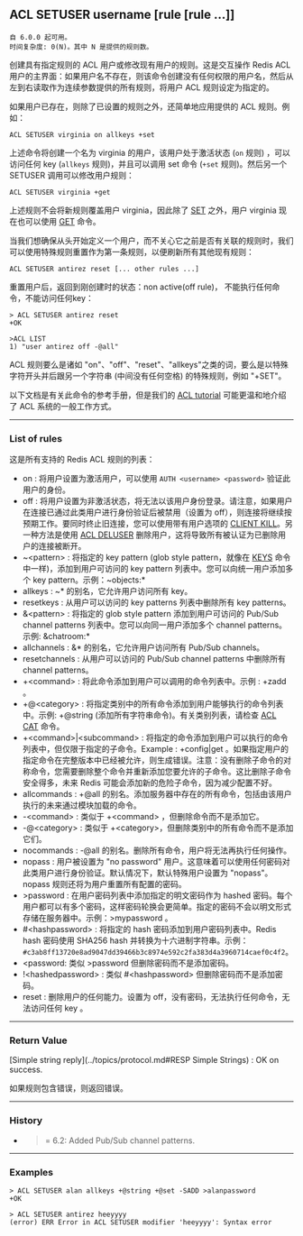 ## ACL SETUSER username [rule [rule ...]]

    自 6.0.0 起可用。
    时间复杂度: 0(N)。其中 N 是提供的规则数。

创建具有指定规则的 ACL 用户或修改现有用户的规则。这是交互操作 Redis ACL 用户的主界面：如果用户名不存在，则该命令创建没有任何权限的用户名，然后从左到右读取作为连续参数提供的所有规则，将用户 ACL 规则设定为指定的。

如果用户已存在，则除了已设置的规则之外，还简单地应用提供的 ACL 规则。例如：

```
ACL SETUSER virginia on allkeys +set
```

上述命令将创建一个名为 virginia 的用户，该用户处于激活状态 (`on` 规则) ，可以访问任何 key (`allkeys` 规则)，并且可以调用 set 命令 (`+set` 规则)。然后另一个 SETUSER 调用可以修改用户规则：

```
ACL SETUSER virginia +get
```

上述规则不会将新规则覆盖用户 virginia，因此除了 [SET](set.md) 之外，用户 virginia 现在也可以使用 [GET](get.md) 命令。

当我们想确保从头开始定义一个用户，而不关心它之前是否有关联的规则时，我们可以使用特殊规则重置作为第一条规则，以便刷新所有其他现有规则：

```
ACL SETUSER antirez reset [... other rules ...]
```

重置用户后，返回到刚创建时的状态：non active(off rule)， 不能执行任何命令，不能访问任何key：

```
> ACL SETUSER antirez reset
+OK

>ACL LIST
1) "user antirez off -@all"
```

ACL 规则要么是诸如 "on"、"off"、"reset"、"allkeys"之类的词，要么是以特殊字符开头并后跟另一个字符串 (中间没有任何空格) 的特殊规则，例如 "+SET"。

以下文档是有关此命令的参考手册，但是我们的 [ACL tutorial](../topics/acl.md) 可能更温和地介绍了 ACL 系统的一般工作方式。

---

### List of rules

这是所有支持的 Redis ACL 规则的列表：

- on : 将用户设置为激活用户，可以使用 `AUTH <username> <password>` 验证此用户的身份。
- off : 将用户设置为非激活状态，将无法以该用户身份登录。请注意，如果用户在连接已通过此类用户进行身份验证后被禁用（设置为 off），则连接将继续按预期工作。要同时终止旧连接，您可以使用带有用户选项的 [CLIENT KILL](client-kill.md)。另一种方法是使用 [ACL DELUSER](acl-deluser.md) 删除用户，这将导致所有被认证为已删除用户的连接被断开。
- ~&lt;pattern&gt; : 将指定的 key pattern (glob style pattern，就像在 [KEYS](keys.md) 命令中一样)，添加到用户可访问的 key pattern 列表中。您可以向统一用户添加多个 key pattern。示例：~objects:*
- allkeys : ~* 的别名，它允许用户访问所有 key。
- resetkeys : 从用户可以访问的 key patterns 列表中删除所有 key patterns。
- &&lt;pattern&gt; : 将指定的 glob style pattern 添加到用户可访问的 Pub/Sub channel patterns 列表中。您可以向同一用户添加多个 channel patterns。示例: &chatroom:*
- allchannels : &* 的别名，它允许用户访问所有 Pub/Sub channels。
- resetchannels : 从用户可以访问的 Pub/Sub channel patterns 中删除所有 channel patterns。
- +&lt;command&gt; : 将此命令添加到用户可以调用的命令列表中。示例 : +zadd 。
- +@&lt;category&gt; : 将指定类别中的所有命令添加到用户能够执行的命令列表中。示例: +@string (添加所有字符串命令)。有关类别列表，请检查 [ACL CAT](acl-cat.md) 命令。
- +&lt;command&gt;|&lt;subcommand&gt; : 将指定的命令添加到用户可以执行的命令列表中，但仅限于指定的子命令。Example : +config|get 。如果指定用户的指定命令在完整版本中已经被允许，则生成错误。注意：没有删除子命令的对称命令，您需要删除整个命令并重新添加您要允许的子命令。这比删除子命令安全得多，未来 Redis 可能会添加新的危险子命令，因为减少配置不好。
- allcommands : +@all 的别名。添加服务器中存在的所有命令，包括由该用户执行的未来通过模块加载的命令。
- -&lt;command&gt; : 类似于 +&lt;command&gt; ，但删除命令而不是添加它。
- -@&lt;category&gt; : 类似于 +&lt;category&gt;，但删除类别中的所有命令而不是添加它们。
- nocommands : -@all 的别名。删除所有命令，用户将无法再执行任何操作。
- nopass : 用户被设置为 "no password" 用户。这意味着可以使用任何密码对此类用户进行身份验证。默认情况下，默认特殊用户设置为 "nopass"。nopass 规则还将为用户重置所有配置的密码。
- &gt;password : 在用户密码列表中添加指定的明文密码作为 hashed 密码。每个用户都可以有多个密码，这样密码轮换会更简单。指定的密码不会以明文形式存储在服务器中。示例：&gt;mypassword 。
- \#&lt;hashpassword&gt; : 将指定的 hash 密码添加到用户密码列表中。Redis hash 密码使用 SHA256 hash 并转换为十六进制字符串。示例：`#c3ab8ff13720e8ad9047dd39466b3c8974e592c2fa383d4a3960714caef0c4f2`。
- &lt;password: 类似 &gt;password 但删除密码而不是添加密码。
- !&lt;hashedpassword&gt; : 类似 \#&lt;hashpassword&gt; 但删除密码而不是添加密码。
- reset : 删除用户的任何能力。设置为 off，没有密码，无法执行任何命令，无法访问任何 key 。

---

### Return Value

[Simple string reply](../topics/protocol.md#RESP Simple Strings) : OK on success.

如果规则包含错误，则返回错误。

---

### History

- >= 6.2: Added Pub/Sub channel patterns.

---

### Examples

```
> ACL SETUSER alan allkeys +@string +@set -SADD >alanpassword
+OK

> ACL SETUSER antirez heeyyyy
(error) ERR Error in ACL SETUSER modifier 'heeyyyy': Syntax error
```